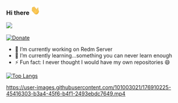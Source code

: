 ### Hi there <img src="https://raw.githubusercontent.com/Hackebein/Hackebein/master/assets/wave.gif" style="max-width: 100%;" width="25" height="25">

![](https://komarev.com/ghpvc/?username=DerHobbs)

[![Donate](https://img.shields.io/badge/Donate-PayPal-green.svg)](https://streamelements.com/derhobbs/tip)

- 🔭 I’m currently working on Redm Server
- 🌱 I’m currently learning...something you can never learn enough
- ⚡ Fun fact: I never thought I would have my own repositories 😄

[![Top Langs](https://github-readme-stats.vercel.app/api/top-langs/?username=DerHobbs)](https://github.com/anuraghazra/github-readme-stats)

https://user-images.githubusercontent.com/101003021/176910225-45416303-b3a4-45f6-b4f1-2493ebdc7649.mp4

<!--
**DerHobbs/DerHobbs** is a ✨ _special_ ✨ repository because its `README.md` (this file) appears on your GitHub profile.

Here are some ideas to get you started:

- 🔭 I’m currently working on ...
- 🌱 I’m currently learning ...
- 👯 I’m looking to collaborate on ...
- 🤔 I’m looking for help with ...
- 💬 Ask me about ...
- 📫 How to reach me: ...
- 😄 Pronouns: ...
- ⚡ Fun fact: ...
-->
